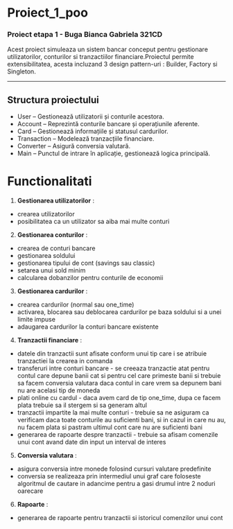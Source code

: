# Proiect_1_poo
### **Proiect etapa 1 - Buga Bianca Gabriela 321CD**
Acest proiect simuleaza un sistem bancar conceput pentru 
gestionare utilizatorilor, conturilor si tranzactiilor financiare.Proiectul
permite extensibilitatea, acesta incluzand 3 design pattern-uri : 
Builder, Factory si Singleton.

---

## **Structura proiectului**
- User – Gestionează utilizatorii și conturile acestora.
- Account – Reprezintă conturile bancare și operațiunile aferente.
- Card – Gestionează informațiile și statusul cardurilor.
- Transaction – Modelează tranzacțiile financiare.
- Converter – Asigură conversia valutară.
- Main – Punctul de intrare în aplicație, gestionează logica principală.

# **Functionalitati**
1. **Gestionarea utilizatorilor** :
- crearea utilizatorilor
- posibilitatea ca un utilizator sa aiba mai multe conturi

2. **Gestionarea conturilor** :
- crearea de conturi bancare
- gestionarea soldului
- gestionarea tipului de cont (savings sau classic)
- setarea unui sold minim
- calcularea dobanzilor pentru conturile de economii

3. **Gestionarea cardurilor** :
- crearea cardurilor (normal sau one_time)
- activarea, blocarea sau deblocarea cardurilor pe baza soldului
si a unei limite impuse
- adaugarea cardurilor la conturi bancare existente

4. **Tranzactii financiare** :
- datele din tranzactii sunt afisate conform unui tip care i se
atribuie tranzactiei la crearea in comanda
- transferuri intre conturi bancare - se creeaza tranzactie atat pentru contul
care depune banii cat si pentru cel care primeste banii si trebuie
sa facem conversia valutara daca contul in care vrem sa depunem bani
nu are acelasi tip de moneda
- plati online cu cardul - daca avem card de tip one_time, dupa
ce facem plata trebuie sa il stergem si sa generam altul
- tranzactii impartite la mai multe conturi - trebuie sa ne asiguram
ca verificam daca toate conturile au suficienti bani, si in cazul
in care nu au, nu facem plata si pastram ultimul cont care nu are
suficienti bani
- generarea de rapoarte despre tranzactii - trebuie sa afisam comenzile 
unui cont avand date din input un interval de interes

5. **Conversia valutara** :
- asigura conversia intre monede folosind cursuri valutare
predefinite
- conversia se realizeaza prin intermediul unui graf care
foloseste algoritmul de cautare in adancime pentru a gasi drumul
intre 2 noduri oarecare

6. **Rapoarte** :
- generarea de rapoarte pentru tranzactii si istoricul
comenzilor unui cont
